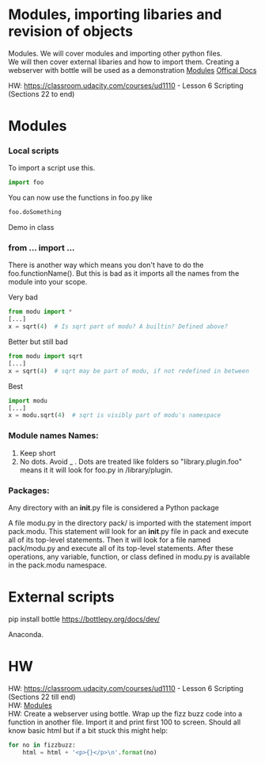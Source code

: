 # Modules, importing libaries and revision of objects
Modules. We will cover modules and importing other python files.  
We will then cover external libaries and how to import them. Creating a webserver with bottle will be used as a demonstration
[Modules](https://www.learnpython.org/en/Modules_and_Packages) 
[Offical Docs](https://docs.python.org/3/tutorial/modules.html)


HW: https://classroom.udacity.com/courses/ud1110 - Lesson 6 Scripting (Sections 22 to end)



# Modules

### Local scripts
To import a script use this.
```python
import foo
```
You can now use the functions in foo.py like
```python
foo.doSomething
```

Demo in class

### from ... import ...
There is another way which means you don't have to do the foo.functionName(). But this is bad as it imports all the names from the module into your scope.

Very bad
```python
from modu import *
[...]
x = sqrt(4)  # Is sqrt part of modu? A builtin? Defined above?
```

Better but still bad
```python
from modu import sqrt
[...]
x = sqrt(4)  # sqrt may be part of modu, if not redefined in between
```

Best
```python
import modu
[...]
x = modu.sqrt(4)  # sqrt is visibly part of modu's namespace
```

### Module names Names:
1. Keep short
2. No dots. Avoid _ . Dots are treated like folders so "library.plugin.foo" means it it will look for foo.py in /library/plugin.


### Packages:
Any directory with an __init__.py file is considered a Python package

A file modu.py in the directory pack/ is imported with the statement import pack.modu. This statement will look for an __init__.py file in pack and execute all of its top-level statements. Then it will look for a file named pack/modu.py and execute all of its top-level statements. After these operations, any variable, function, or class defined in modu.py is available in the pack.modu namespace.

# External scripts
pip install
bottle
https://bottlepy.org/docs/dev/

Anaconda.

# HW
HW: https://classroom.udacity.com/courses/ud1110 - Lesson 6 Scripting (Sections 22 till end)  
HW: [Modules](https://www.learnpython.org/en/Modules_and_Packages)  
HW: Create a webserver using bottle. Wrap up the fizz buzz code into a function in another file. Import it and print first 100 to screen. Should all know basic html but if a bit stuck this might help:

```python
for no in fizzbuzz:
    html = html + '<p>{}</p>\n'.format(no)
```
